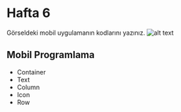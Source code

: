 # Hafta 6
Görseldeki mobil uygulamanın kodlarını yazınız.
![alt text](https://github.com/ezfesoft/mobil_w6/blob/main/flutter_w6_odev.png)


## Mobil Programlama

- Container
- Text
- Column
- Icon
- Row
